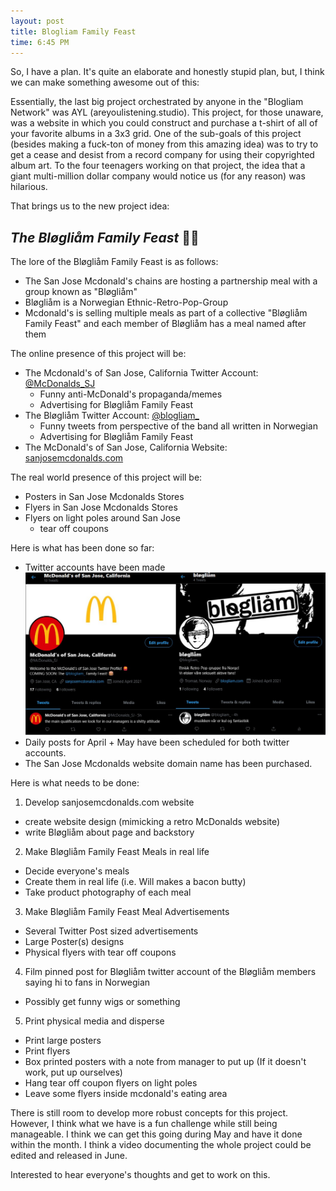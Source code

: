 ```yaml
---
layout: post
title: Blogliam Family Feast
time: 6:45 PM
---
```


So, I have a plan. It's quite an elaborate and honestly stupid plan, but, I think we can make something awesome out of this:  

Essentially, the last big project orchestrated by anyone in the "Blogliam Network" was AYL (areyoulistening.studio). This project, for those unaware, was a website in which you could construct and purchase a t-shirt of all of your favorite albums in a 3x3 grid. One of the sub-goals of this project (besides making a fuck-ton of money from this amazing idea) was to try to get a cease and desist from a record company for using their copyrighted album art. To the four teenagers working on that project, the idea that a giant multi-million dollar company would notice us (for any reason) was hilarious.  

That brings us to the new project idea:  

## <em>The Bløgliåm Family Feast</em> 🍔🍟

The lore of the Bløgliåm Family Feast is as follows:  
- The San Jose Mcdonald's chains are hosting a partnership meal with a group known as "Bløgliåm"
- Bløgliåm is a Norwegian Ethnic-Retro-Pop-Group
- Mcdonald's is selling multiple meals as part of a collective "Bløgliåm Family Feast" and each member of Bløgliåm has a meal named after them  

The online presence of this project will be:
- The Mcdonald's of San Jose, California Twitter Account: <a href="https://twitter.com/McDonalds_SJ">@McDonalds_SJ</a>
    - Funny anti-McDonald's propaganda/memes
    - Advertising for Bløgliåm Family Feast
- The Bløgliåm Twitter Account: <a href="https://twitter.com/blogliam_">@blogliam_</a>
    - Funny tweets from perspective of the band all written in Norwegian
    - Advertising for Bløgliåm Family Feast
- The McDonald's of San Jose, California Website: <a href="http://www.sanjosemcdonalds.com">sanjosemcdonalds.com</a>

The real world presence of this project will be:  
- Posters in San Jose Mcdonalds Stores
- Flyers in San Jose Mcdonalds Stores
- Flyers on light poles around San Jose
    - tear off coupons

Here is what has been done so far:
- Twitter accounts have been made
![twitter](/assets/img/lamlog/twitter.png) 
- Daily posts for April + May have been scheduled for both twitter accounts. 
- The San Jose Mcdonalds website domain name has been purchased. 

Here is what needs to be done:
1. Develop sanjosemcdonalds.com website
- create website design (mimicking a retro McDonalds website)
- write Bløgliåm about page and backstory 
2. Make Bløgliåm Family Feast Meals in real life
- Decide everyone's meals
- Create them in real life (i.e. Will makes a bacon butty)
- Take product photography of each meal 
3. Make Bløgliåm Family Feast Meal Advertisements
- Several Twitter Post sized advertisements
- Large Poster(s) designs
- Physical flyers with tear off coupons
4. Film pinned post for Bløgliåm twitter account of the Bløgliåm members saying hi to fans in Norwegian
- Possibly get funny wigs or something
5. Print physical media and disperse
- Print large posters
- Print flyers
- Box printed posters with a note from manager to put up (If it doesn't work, put up ourselves)
- Hang tear off coupon flyers on light poles
- Leave some flyers inside mcdonald's eating area

There is still room to develop more robust concepts for this project. However, I think what we have is a fun challenge while still being manageable. I think we can get this going during May and have it done within the month. I think a video documenting the whole project could be edited and released in June. 

Interested to hear everyone's thoughts and get to work on this. 




